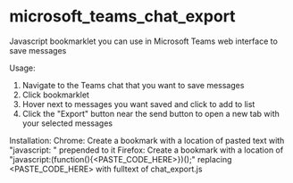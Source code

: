 # microsoft_teams_chat_export
Javascript bookmarklet you can use in Microsoft Teams web interface to save messages

Usage:
  1. Navigate to the Teams chat that you want to save messages
  2. Click bookmarklet
  3. Hover next to messages you want saved and click to add to list
  4. Click the "Export" button near the send button to open a new tab with your selected messages
 
 Installation:
    Chrome: Create a bookmark with a location of pasted text with "javascript: " prepended to it
    Firefox: Create a bookmark with a location of "javascript:(function(){<PASTE_CODE_HERE>})();" replacing <PASTE_CODE_HERE> with fulltext of chat_export.js
